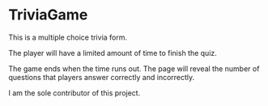 # TriviaGame

This is a multiple choice trivia form.

The player will have a limited amount of time to finish the quiz. 

The game ends when the time runs out. The page will reveal the number of questions that players answer correctly and incorrectly.

I am the sole contributor of this project.
